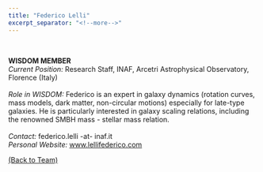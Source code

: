 ```yaml
---
title: "Federico Lelli"
excerpt_separator: "<!--more-->"
---
```

<figure style="width: 150px" class="align-left"><a href="{{ site.baseurl }}{{page.url}}">
  <img src="{{ site.url }}{{ site.baseurl }}/assets/images/Federico_Lelli_M31.png" alt=""></a>
</figure>
<br>
<b>WISDOM MEMBER</b><br>
<i>Current Position:</i> Research Staff, INAF, Arcetri Astrophysical Observatory, Florence (Italy)<br>
<!--more-->
<br>
<i>Role in WISDOM:</i> Federico is an expert in galaxy dynamics (rotation curves, mass models, dark matter, non-circular motions) especially for late-type galaxies. He is particularly interested in galaxy scaling relations, including the renowned SMBH mass - stellar mass relation.
<br><br>
<i>Contact:</i> federico.lelli -at- inaf.it<br>
<i>Personal Website:</i> <a href='https://www.lellifederico.com/'>www.lellifederico.com</a>

<a href="{{ site.url }}{{ site.baseurl }}/team/">(Back to Team)</a>